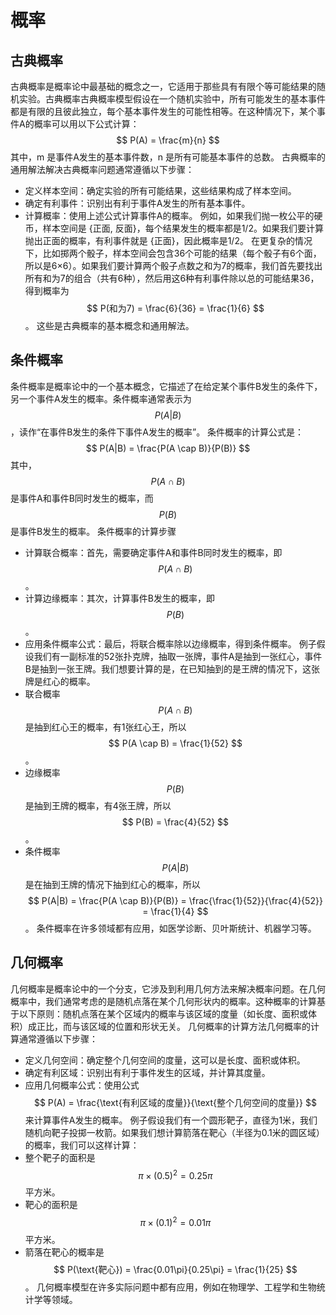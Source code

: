 # 概率

## 古典概率
古典概率是概率论中最基础的概念之一，它适用于那些具有有限个等可能结果的随机实验。古典概率古典概率模型假设在一个随机实验中，所有可能发生的基本事件都是有限的且彼此独立，每个基本事件发生的可能性相等。在这种情况下，某个事件A的概率可以用以下公式计算：
$$ P(A) = \frac{m}{n} $$
其中，m 是事件A发生的基本事件数，n 是所有可能基本事件的总数。
古典概率的通用解法解决古典概率问题通常遵循以下步骤：
- 定义样本空间：确定实验的所有可能结果，这些结果构成了样本空间。
- 确定有利事件：识别出有利于事件A发生的所有基本事件。
- 计算概率：使用上述公式计算事件A的概率。
例如，如果我们抛一枚公平的硬币，样本空间是 {正面, 反面}，每个结果发生的概率都是1/2。如果我们要计算抛出正面的概率，有利事件就是 {正面}，因此概率是1/2。
在更复杂的情况下，比如掷两个骰子，样本空间会包含36个可能的结果（每个骰子有6个面，所以是6×6）。如果我们要计算两个骰子点数之和为7的概率，我们首先要找出所有和为7的组合（共有6种），然后用这6种有利事件除以总的可能结果36，得到概率为 $$ P(和为7) = \frac{6}{36} = \frac{1}{6} $$。
这些是古典概率的基本概念和通用解法。

## 条件概率
条件概率是概率论中的一个基本概念，它描述了在给定某个事件B发生的条件下，另一个事件A发生的概率。条件概率通常表示为 $$ P(A|B) $$，读作“在事件B发生的条件下事件A发生的概率”。
条件概率的计算公式是：
$$ P(A|B) = \frac{P(A \cap B)}{P(B)} $$
其中，$$ P(A \cap B) $$ 是事件A和事件B同时发生的概率，而 $$ P(B) $$ 是事件B发生的概率。
条件概率的计算步骤
- 计算联合概率：首先，需要确定事件A和事件B同时发生的概率，即 $$ P(A \cap B) $$。
- 计算边缘概率：其次，计算事件B发生的概率，即 $$ P(B) $$。
- 应用条件概率公式：最后，将联合概率除以边缘概率，得到条件概率。
例子假设我们有一副标准的52张扑克牌，抽取一张牌，事件A是抽到一张红心，事件B是抽到一张王牌。我们想要计算的是，在已知抽到的是王牌的情况下，这张牌是红心的概率。
- 联合概率 $$ P(A \cap B) $$ 是抽到红心王的概率，有1张红心王，所以 $$ P(A \cap B) = \frac{1}{52} $$。
- 边缘概率 $$ P(B) $$ 是抽到王牌的概率，有4张王牌，所以 $$ P(B) = \frac{4}{52} $$。
- 条件概率 $$ P(A|B) $$ 是在抽到王牌的情况下抽到红心的概率，所以 $$ P(A|B) = \frac{P(A \cap B)}{P(B)} = \frac{\frac{1}{52}}{\frac{4}{52}} = \frac{1}{4} $$。
条件概率在许多领域都有应用，如医学诊断、贝叶斯统计、机器学习等。

## 几何概率
几何概率是概率论中的一个分支，它涉及到利用几何方法来解决概率问题。在几何概率中，我们通常考虑的是随机点落在某个几何形状内的概率。这种概率的计算基于以下原则：随机点落在某个区域内的概率与该区域的度量（如长度、面积或体积）成正比，而与该区域的位置和形状无关。
几何概率的计算方法几何概率的计算通常遵循以下步骤：
- 定义几何空间：确定整个几何空间的度量，这可以是长度、面积或体积。
- 确定有利区域：识别出有利于事件发生的区域，并计算其度量。
- 应用几何概率公式：使用公式 $$ P(A) = \frac{\text{有利区域的度量}}{\text{整个几何空间的度量}} $$ 来计算事件A发生的概率。
例子假设我们有一个圆形靶子，直径为1米，我们随机向靶子投掷一枚箭。如果我们想计算箭落在靶心（半径为0.1米的圆区域）的概率，我们可以这样计算：
- 整个靶子的面积是 $$ \pi \times (0.5)^2 = 0.25\pi $$ 平方米。
- 靶心的面积是 $$ \pi \times (0.1)^2 = 0.01\pi $$ 平方米。
- 箭落在靶心的概率是 $$ P(\text{靶心}) = \frac{0.01\pi}{0.25\pi} = \frac{1}{25} $$。
几何概率模型在许多实际问题中都有应用，例如在物理学、工程学和生物统计学等领域。